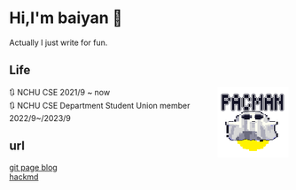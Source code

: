 # Hi,I'm baiyan 👋

Actually I just write for fun.

## Life


<img align="right" alt="Bred the penguin chillin' by the fire." width="" src="https://github.com/baiyanchen8/game/blob/main/pacman2023_5_22/pac-man/picture/pacman_icon.png?raw=true" />

🔃 NCHU CSE 2021/9 ~ now \
🔃 NCHU CSE Department Student Union member 2022/9~/2023/9 

## url
[git page blog ](https://baiyanchen8.github.io)\
[hackmd](https://hackmd.io/@baiyanchen8)
